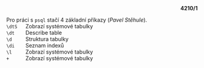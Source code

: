 <div align="right"><b>4210/1</b></div>   

Pro práci s `psql` stačí 4 základní příkazy (*Pavel Stěhule*).  
`\dtS` &emsp; Zobrazí systémové tabulky  
`\dt ` &emsp; Describe table  
`\d  ` &emsp; Struktura tabulky  
`\di ` &emsp; Seznam indexů  
`\l  ` &emsp; Zobrazí systémové tabulky  
`+   ` &emsp; Zobrazí systémové tabulky  

 
